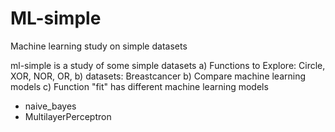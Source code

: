 # ML-simple
Machine learning study on simple datasets

ml-simple is a study of some simple datasets
a) Functions to Explore:  Circle, XOR, NOR, OR,
b) datasets: Breastcancer
b) Compare machine learning models
c) Function "fit" has different machine learning models
- naive_bayes
- MultilayerPerceptron
